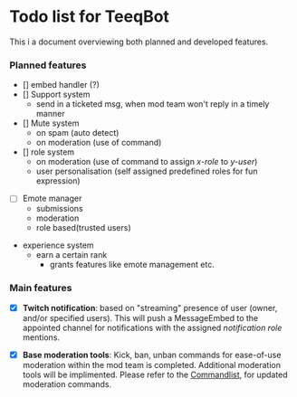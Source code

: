 # Todo list for TeeqBot

This i a document overviewing both planned and developed features.

### Planned features
- [] embed handler (?)
- [] Support system
    - send in a ticketed msg, when mod team won't reply in a timely manner
- [] Mute system
    - on spam (auto detect)
    - on moderation (use of command)
- [] role system
    - on moderation (use of command to assign *x-role* to *y-user*)
    - user personalisation (self assigned predefined roles for fun expression)
- [ ] Emote manager
    - submissions
    - moderation
    - role based(trusted users)
-  experience system
    - earn a certain rank
        - grants features like emote management etc.

### Main features
- [x] __Twitch notification__: based on "streaming" presence of user (owner, and/or specified users).
This will push a MessageEmbed to the appointed channel for notifications with the assigned _notification role_ mentions.

- [x] __Base moderation tools__: Kick, ban, unban commands for ease-of-use moderation within the mod team is completed. Additional moderation tools will be implimented. Please refer to the [Commandlist](https://github.com/teequa/TeeqBot/blob/master/commandlist.md), for updated moderation commands. 